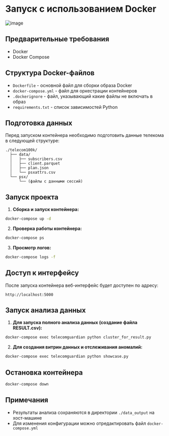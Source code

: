 # Запуск с использованием Docker
![image](https://github.com/user-attachments/assets/2fdbf113-276d-4361-8150-c15321c618c0)


## Предварительные требования

- Docker
- Docker Compose

## Структура Docker-файлов

- `Dockerfile` - основной файл для сборки образа Docker
- `docker-compose.yml` - файл для оркестрации контейнеров
- `.dockerignore` - файл, указывающий какие файлы не включать в образ
- `requirements.txt` - список зависимостей Python

## Подготовка данных

Перед запуском контейнера необходимо подготовить данные телекома в следующей структуре:

```
./telecom100k/
  ├── data/
  │   ├── subscribers.csv
  │   ├── client.parquet
  │   ├── plan.json
  │   └── psxattrs.csv
  └── psx/
      └── (файлы с данными сессий)
```

## Запуск проекта

1. **Сборка и запуск контейнера:**

```bash
docker-compose up -d
```

2. **Проверка работы контейнера:**

```bash
docker-compose ps
```

3. **Просмотр логов:**

```bash
docker-compose logs -f
```

## Доступ к интерфейсу

После запуска контейнера веб-интерфейс будет доступен по адресу:

```
http://localhost:5000
```

## Запуск анализа данных

1. **Для запуска полного анализа данных (создание файла RESULT.csv):**

```bash
docker-compose exec telecomguardian python cluster_for_result.py
```

2. **Для создания витрин данных и отслеживания аномалий:**

```bash
docker-compose exec telecomguardian python showcase.py
```

## Остановка контейнера

```bash
docker-compose down
```

## Примечания

- Результаты анализа сохраняются в директории `./data_output` на хост-машине
- Для изменения конфигурации можно отредактировать файл `docker-compose.yml` 
